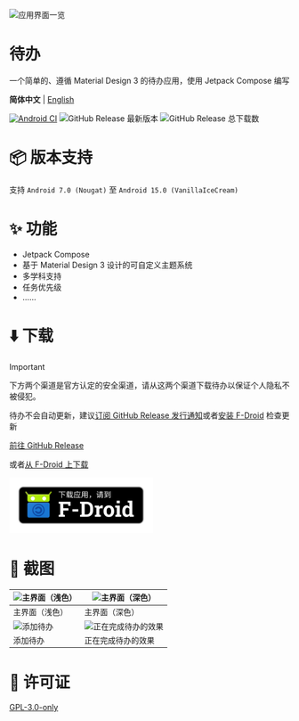 ![应用界面一览](https://s2.loli.net/2025/02/17/l7soMcfm6HJRg8t.png)
# 待办
一个简单的、遵循 Material Design 3 的待办应用，使用 Jetpack Compose 编写

**简体中文** | [English](https://github.com/Super12138/ToDo/blob/main/README_EN.md)

[![Android CI](https://github.com/Super12138/ToDo/actions/workflows/android_ci.yml/badge.svg)](https://github.com/Super12138/ToDo/actions/workflows/android_ci.yml)
![GitHub Release 最新版本](https://img.shields.io/github/v/release/Super12138/ToDo?style=flat-square)
![GitHub Release 总下载数](https://img.shields.io/github/downloads/Super12138/ToDo/total?style=flat-square)

# 📦 版本支持
支持 `Android 7.0 (Nougat)` 至 `Android 15.0 (VanillaIceCream)`

# ✨ 功能
- Jetpack Compose
- 基于 Material Design 3 设计的可自定义主题系统
- 多学科支持
- 任务优先级
- ……

# ⬇️ 下载
> [!IMPORTANT]
> 下方两个渠道是官方认定的安全渠道，请从这两个渠道下载待办以保证个人隐私不被侵犯。
>
> 待办不会自动更新，建议[订阅 GitHub Release 发行通知](https://docs.github.com/zh/account-and-profile/managing-subscriptions-and-notifications-on-github/setting-up-notifications/configuring-notifications#configuring-your-watch-settings-for-an-individual-repository)或者[安装 F-Droid](https://f-droid.org/) 检查更新

[前往 GitHub Release](https://github.com/Super12138/ToDo/releases/)

或者[从 F-Droid 上下载](https://f-droid.org/packages/cn.super12138.todo)

[<img src="./art/get-it-on-fdroid-zh-cn.png" height="100" />](https://f-droid.org/packages/cn.super12138.todo)

# 📸 截图
| ![主界面（浅色）](https://s2.loli.net/2025/02/17/mDz9jFIHW23YPUK.png) | ![主界面（深色）](https://s2.loli.net/2025/02/17/7ZLoHRifKka93c1.png) |
| --- | --- |
| 主界面（浅色） | 主界面（深色） |
| ![添加待办](https://s2.loli.net/2025/02/17/EwKG36LPftNDyTa.png) | ![正在完成待办的效果](https://s2.loli.net/2025/02/17/UFna9tvRkAphrIS.png) |
| 添加待办 | 正在完成待办的效果 |


# 📃 许可证
[GPL-3.0-only](https://github.com/Super12138/ToDo/blob/main/LICENSE)
